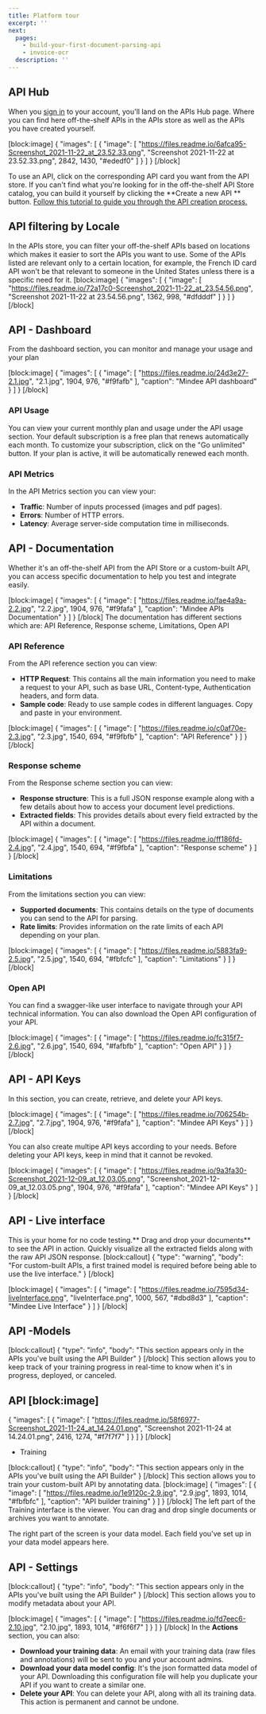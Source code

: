 ```yaml
---
title: Platform tour
excerpt: ''
next:
  pages:
    - build-your-first-document-parsing-api
    - invoice-ocr
  description: ''
---
```

## API Hub

When you [sign in](https://platform.mindee.com) to your account, you'll land on the APIs Hub page. Where you can find here off-the-shelf APIs in the APIs store as well as the APIs you have created yourself.


[block:image]
{
  "images": [
    {
      "image": [
        "https://files.readme.io/6afca95-Screenshot_2021-11-22_at_23.52.33.png",
        "Screenshot 2021-11-22 at 23.52.33.png",
        2842,
        1430,
        "#ededf0"
      ]
    }
  ]
}
[/block]

To use an API, click on the corresponding API card you want from the API store. If you can't find what you're looking for in the off-the-shelf API Store catalog, you can build it yourself by clicking the **Create a new API ** button. [Follow this tutorial to guide you through the API creation process.](https://developers.mindee.com/docs/build-your-first-document-parsing-api)


## API filtering by Locale

In the APIs store, you can filter your off-the-shelf APIs based on locations which makes it easier to sort the APIs you want to use. 
Some of the APIs listed are relevant only to a certain location, for example,  the French ID card API won't be that relevant to someone in the United States unless there is a specific need for it. 
[block:image]
{
  "images": [
    {
      "image": [
        "https://files.readme.io/72a17c0-Screenshot_2021-11-22_at_23.54.56.png",
        "Screenshot 2021-11-22 at 23.54.56.png",
        1362,
        998,
        "#dfdddf"
      ]
    }
  ]
}
[/block]
## API - Dashboard
 
From the dashboard section, you can monitor and manage your usage and your plan


[block:image]
{
  "images": [
    {
      "image": [
        "https://files.readme.io/24d3e27-2.1.jpg",
        "2.1.jpg",
        1904,
        976,
        "#f9fafb"
      ],
      "caption": "Mindee API dashboard"
    }
  ]
}
[/block]

### API Usage

You can view your current monthly plan and usage under the API usage section. Your default subscription is a free plan that renews automatically each month. To customize your subscription, click on the "Go unlimited" button. If your plan is active, it will be automatically renewed each month.


### API Metrics
In the API Metrics section you can view your:

- **Traffic**: Number of inputs processed (images and pdf pages).
- **Errors**: Number of HTTP errors.
- **Latency**: Average server-side computation time in milliseconds.



## API - Documentation

Whether it's an off-the-shelf API from the API Store or a custom-built API, you can access specific documentation to help you test and integrate easily.


[block:image]
{
  "images": [
    {
      "image": [
        "https://files.readme.io/fae4a9a-2.2.jpg",
        "2.2.jpg",
        1904,
        976,
        "#f9fafa"
      ],
      "caption": "Mindee APIs Documentation"
    }
  ]
}
[/block]
The documentation has different sections which are: API Reference, Response scheme, Limitations, Open API




### API Reference

From the API reference section you can view: 
- **HTTP Request**: This contains all the main information you need to make a request to your API, such as base URL, Content-type, Authentication headers, and form data.
- **Sample code**: Ready to use sample codes in different languages. Copy and paste in your environment.



[block:image]
{
  "images": [
    {
      "image": [
        "https://files.readme.io/c0af70e-2.3.jpg",
        "2.3.jpg",
        1540,
        694,
        "#f9fbfb"
      ],
      "caption": "API Reference"
    }
  ]
}
[/block]


### Response scheme

From the Response scheme section you can view: 
- **Response structure**: This is a full JSON response example along with a few details about how to access your document level predictions.
- **Extracted fields**: This provides details about every field extracted by the API within a document.

[block:image]
{
  "images": [
    {
      "image": [
        "https://files.readme.io/ff186fd-2.4.jpg",
        "2.4.jpg",
        1540,
        694,
        "#f9fbfa"
      ],
      "caption": "Response scheme"
    }
  ]
}
[/block]




### Limitations

From the limitations section you can view: 
- **Supported documents**: This contains details on the type of documents you can send to the API for parsing.
- **Rate limits**: Provides information on the rate limits of each API depending on your plan.


[block:image]
{
  "images": [
    {
      "image": [
        "https://files.readme.io/5883fa9-2.5.jpg",
        "2.5.jpg",
        1540,
        694,
        "#fbfcfc"
      ],
      "caption": "Limitations"
    }
  ]
}
[/block]



### Open API

You can find a swagger-like user interface to navigate through your API technical information. You can also download the Open API configuration of your API.

[block:image]
{
  "images": [
    {
      "image": [
        "https://files.readme.io/fc315f7-2.6.jpg",
        "2.6.jpg",
        1540,
        694,
        "#fafbfb"
      ],
      "caption": "Open API"
    }
  ]
}
[/block]



## API -  API Keys

In this section, you can create, retrieve, and delete your API keys. 


[block:image]
{
  "images": [
    {
      "image": [
        "https://files.readme.io/706254b-2.7.jpg",
        "2.7.jpg",
        1904,
        976,
        "#f9fafa"
      ],
      "caption": "Mindee API Keys"
    }
  ]
}
[/block]

You can also create multipe API keys according to your needs. Before deleting your API keys, keep in mind that it cannot be revoked. 

[block:image]
{
  "images": [
    {
      "image": [
        "https://files.readme.io/9a3fa30-Screenshot_2021-12-09_at_12.03.05.png",
        "Screenshot_2021-12-09_at_12.03.05.png",
        1904,
        976,
        "#f9fafa"
      ],
      "caption": "Mindee API Keys"
    }
  ]
}
[/block]




## API - Live interface

This is your home for no code testing.** Drag and drop your documents** to see the API in action. Quickly visualize all the extracted fields along with the raw API JSON response.
[block:callout]
{
  "type": "warning",
  "body": "For custom-built APIs, a first trained model is required before being able to use the live interface."
}
[/block]

[block:image]
{
  "images": [
    {
      "image": [
        "https://files.readme.io/7595d34-liveInterface.png",
        "liveInterface.png",
        1000,
        567,
        "#dbd8d3"
      ],
      "caption": "Mindee Live Interface"
    }
  ]
}
[/block]
## API -Models
[block:callout]
{
  "type": "info",
  "body": "This section appears only in the APIs you've built using the API Builder"
}
[/block]
This section allows you to keep track of your training progress in real-time to know when it's in progress, deployed, or canceled. 
## API [block:image]
{
  "images": [
    {
      "image": [
        "https://files.readme.io/58f6977-Screenshot_2021-11-24_at_14.24.01.png",
        "Screenshot 2021-11-24 at 14.24.01.png",
        2416,
        1274,
        "#f7f7f7"
      ]
    }
  ]
}
[/block]
- Training


[block:callout]
{
  "type": "info",
  "body": "This section appears only in the APIs you've built using the API Builder"
}
[/block]
This section allows you to train your custom-built API by annotating data.
[block:image]
{
  "images": [
    {
      "image": [
        "https://files.readme.io/1e9120c-2.9.jpg",
        "2.9.jpg",
        1893,
        1014,
        "#fbfbfc"
      ],
      "caption": "API builder training"
    }
  ]
}
[/block]
The left part of the Training interface is the viewer. You can drag and drop single documents or archives you want to annotate. 

The right part of the screen is your data model. Each field you've set up in your data model appears here.


## API - Settings

[block:callout]
{
  "type": "info",
  "body": "This section appears only in the APIs you've built using the API Builder"
}
[/block]
This section allows you to modify metadata about your API. 

[block:image]
{
  "images": [
    {
      "image": [
        "https://files.readme.io/fd7eec6-2.10.jpg",
        "2.10.jpg",
        1893,
        1014,
        "#f6f6f7"
      ]
    }
  ]
}
[/block]
In the **Actions** section, you can also:

- **Download your training data**: An email with your training data (raw files and annotations) will be sent to you and your account admins.
- **Download your data model config**: It's the json formatted data model of your API. Downloading this configuration file will help you duplicate your API if you want to create a similar one.
- **Delete your API**: You can delete your API, along with all its training data. This action is permanent and cannot be undone.